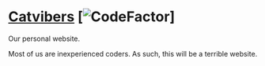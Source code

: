 # [Catvibers](https://catvibers.github.io) [![CodeFactor](https://www.codefactor.io/repository/github/catvibers/catvibers.github.io/badge)]
Our personal website.

Most of us are inexperienced coders. As such, this will be a terrible website.
